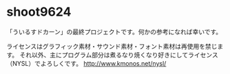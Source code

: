 # shoot9624
「ういるすドカーン」の最終プロジェクトです。何かの参考になれば幸いです。

ライセンスはグラフィック素材・サウンド素材・フォント素材は再使用を禁じます。
それ以外、主にプログラム部分は煮るなり焼くなり好きにしてライセンス（NYSL）でよろしくです。
http://www.kmonos.net/nysl/

